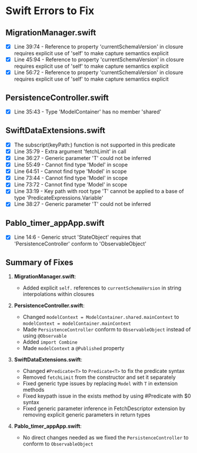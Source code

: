 # Swift Errors to Fix

## MigrationManager.swift
- [x] Line 39:74 - Reference to property 'currentSchemaVersion' in closure requires explicit use of 'self' to make capture semantics explicit
- [x] Line 45:94 - Reference to property 'currentSchemaVersion' in closure requires explicit use of 'self' to make capture semantics explicit
- [x] Line 56:72 - Reference to property 'currentSchemaVersion' in closure requires explicit use of 'self' to make capture semantics explicit

## PersistenceController.swift
- [x] Line 35:43 - Type 'ModelContainer' has no member 'shared'

## SwiftDataExtensions.swift
- [x] The subscript(keyPath:) function is not supported in this predicate
- [x] Line 35:79 - Extra argument 'fetchLimit' in call
- [x] Line 36:27 - Generic parameter 'T' could not be inferred
- [x] Line 55:49 - Cannot find type 'Model' in scope
- [x] Line 64:51 - Cannot find type 'Model' in scope
- [x] Line 73:44 - Cannot find type 'Model' in scope
- [x] Line 73:72 - Cannot find type 'Model' in scope
- [x] Line 33:19 - Key path with root type 'T' cannot be applied to a base of type 'PredicateExpressions.Variable<T>'
- [x] Line 38:27 - Generic parameter 'T' could not be inferred

## Pablo_timer_appApp.swift
- [x] Line 14:6 - Generic struct 'StateObject' requires that 'PersistenceController' conform to 'ObservableObject'

## Summary of Fixes

1. **MigrationManager.swift**:
   - Added explicit `self.` references to `currentSchemaVersion` in string interpolations within closures

2. **PersistenceController.swift**:
   - Changed `modelContext = ModelContainer.shared.mainContext` to `modelContext = modelContainer.mainContext`
   - Made `PersistenceController` conform to `ObservableObject` instead of using `@Observable`
   - Added `import Combine`
   - Made `modelContext` a `@Published` property

3. **SwiftDataExtensions.swift**:
   - Changed `#Predicate<T>` to `Predicate<T>` to fix the predicate syntax
   - Removed `fetchLimit` from the constructor and set it separately
   - Fixed generic type issues by replacing `Model` with `T` in extension methods
   - Fixed keypath issue in the exists method by using #Predicate with $0 syntax
   - Fixed generic parameter inference in FetchDescriptor extension by removing explicit generic parameters in return types

4. **Pablo_timer_appApp.swift**:
   - No direct changes needed as we fixed the `PersistenceController` to conform to `ObservableObject` 